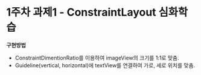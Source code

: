 # 1주차 과제1 - ConstraintLayout 심화학습


**구현방법**  
 - ConstraintDimentionRatio를 이용하여 imageView의 크기를 1:1로 맞춤.
 - Guideline(vertical, horizontal)에 textView를 연결하여 가로, 세로 위치를 맞춤. 
